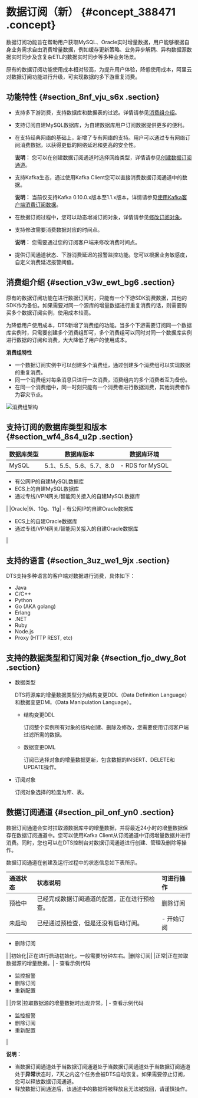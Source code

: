 # 数据订阅（新） {#concept_388471 .concept}

数据订阅功能旨在帮助用户获取MySQL、Oracle实时增量数据，用户能够根据自身业务需求自由消费增量数据，例如缓存更新策略、业务异步解耦、异构数据源数据实时同步及含复杂ETL的数据实时同步等多种业务场景。

原有的数据订阅功能使用成本相对较高，为提升用户体验，降低使用成本，阿里云对数据订阅功能进行升级，可实现数据的多下游重复消费。

## 功能特性 {#section_8nf_vju_s6x .section}

-   支持多下游消费，支持数据库和数据表的过滤。详情请参见[消费组介绍](#section_v3w_ewt_bg6)。
-   支持订阅自建MySQL数据库，为自建数据库用户订阅数据提供更多的便利。
-   在支持经典网络的基础上，新增了专有网络的支持。用户可以通过专有网络订阅消费数据，以获得更低的网络延迟和更高的安全性。

    **说明：** 您可以在创建数据订阅通道时选择网络类型，详情请参见[创建数据订阅通道](../../../../cn.zh-CN/用户指南/数据订阅（新）/创建数据订阅通道.md#)。

-   支持Kafka生态，通过使用Kafka Client您可以直接消费数据订阅通道中的数据。

    **说明：** 当前仅支持Kafka 0.10.0.x版本至1.1.x版本，详情请参见[使用Kafka客户端消费订阅数据](../../../../cn.zh-CN/用户指南/数据订阅（新）/使用Kafka客户端消费订阅数据.md#)。

-   在数据订阅过程中，您可以动态增减订阅对象，详情请参见[修改订阅对象](../../../../cn.zh-CN/用户指南/数据订阅（新）/修改订阅对象.md#)。
-   支持修改需要消费数据对应的时间点。

    **说明：** 您需要通过您的订阅客户端来修改消费时间点。

-   提供订阅通道状态、下游消费延迟的报警监控功能。您可以根据业务敏感度，自定义消费延迟报警阈值。

## 消费组介绍 {#section_v3w_ewt_bg6 .section}

原有的数据订阅功能在进行数据订阅时，只能有一个下游SDK消费数据，其他的SDK作为备份。如果需要对同一个源库的增量数据进行重复消费的话，则需要购买多个数据订阅实例，使用成本较高。

为降低用户使用成本，DTS新增了消费组的功能。当多个下游需要订阅同一个数据库实例时，只需要创建多个消费组即可，多个消费组可以同时对同一个数据库实例进行数据的订阅和消费，大大降低了用户的使用成本。

**消费组特性**

-   一个数据订阅实例中可以创建多个消费组，通过创建多个消费组可以实现数据的重复消费。
-   同一个消费组对每条消息只进行一次消费，消费组内的多个消费者互为备份。
-   在同一个消费组中，同一时刻只能有一个消费者进行数据消费，其他消费者作为容灾节点。

![](images/48726_zh-CN.png "消费组架构")

## 支持订阅的数据库类型和版本 {#section_wf4_8s4_u2p .section}

|数据库类型|数据库版本|数据库环境|
|-----|-----|-----|
|MySQL|5.1、5.5、5.6、5.7、8.0| -   RDS for MySQL
-   有公网IP的自建MySQL数据库
-   ECS上的自建MySQL数据库
-   通过专线/VPN网关/智能网关接入的自建MySQL数据库

 |
|Oracle|9i、10g、11g| -   有公网IP的自建Oracle数据库
-   ECS上的自建Oracle数据库
-   通过专线/VPN网关/智能网关接入的自建Oracle数据库

 |

## 支持的语言 {#section_3uz_we1_9jx .section}

DTS支持多种语言的客户端对数据进行消费，具体如下：

-   Java
-   C/C++
-   Python
-   Go \(AKA golang\)
-   Erlang
-   .NET
-   Ruby
-   Node.js
-   Proxy \(HTTP REST, etc\)

## 支持的数据类型和订阅对象 {#section_fjo_dwy_8ot .section}

-   数据类型

    DTS将源库的增量数据类型分为结构变更DDL（Data Definition Language）和数据变更DML（Data Manipulation Language）。

    -   结构变更DDL

        订阅整个实例所有对象的结构创建、删除及修改，您需要使用订阅客户端过滤所需的数据。

    -   数据变更DML

        订阅已选择对象的增量数据更新，包含数据的INSERT、DELETE和UPDATE操作。

-   订阅对象

    订阅对象选择的粒度为库、表。


## 数据订阅通道 {#section_pil_onf_yn0 .section}

数据订阅通道会实时拉取源数据库中的增量数据，并将最近24小时的增量数据保存在数据订阅通道中。您可以使用Kafka Client从订阅通道中订阅增量数据并进行消费。同时，您也可以在DTS控制台对数据订阅通道进行创建、管理及删除等操作。

数据订阅通道在创建及运行过程中的状态信息如下表所示。

|通道状态|状态说明|可进行操作|
|:---|:---|:----|
|预检中|已经完成数据订阅通道的配置，正在进行预检查。|删除订阅|
|未启动|已经通过预检查，但是还没有启动订阅。| -   开始订阅
-   删除订阅

 |
|初始化|正在进行启动初始化，一般需要1分钟左右。|删除订阅|
|正常|正在拉取数据源的增量数据。| -   查看示例代码
-   监控报警
-   删除订阅
-   重新配置

 |
|异常|拉取数据源的增量数据时出现异常。| -   查看示例代码
-   监控报警
-   删除订阅
-   重新配置

 |

**说明：** 

-   当数据订阅通道处于当数据订阅通道处于当数据订阅通道处于当数据订阅通道处于**异常**状态时，7天之内这个任务会被DTS自动恢复。如果需要停止订阅，您可以释放数据订阅通道。
-   释放数据订阅通道后，该通道中的数据将被释放且无法被找回，请谨慎操作。

